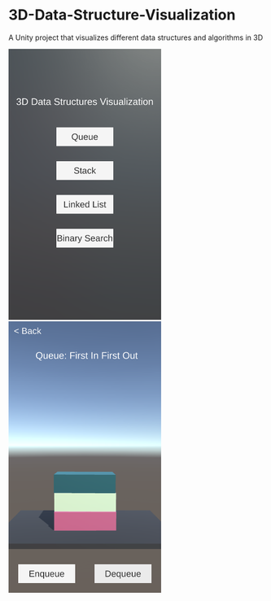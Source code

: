 # 3D-Data-Structure-Visualization
A Unity project that visualizes different data structures and algorithms in 3D


<img src="Screenshots/img1.png" width="300"> <br>
<img src="Screenshots/img2.png" width="300">
